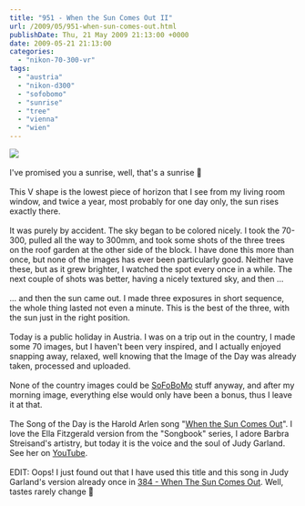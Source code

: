 ```yaml
---
title: "951 - When the Sun Comes Out II"
url: /2009/05/951-when-sun-comes-out.html
publishDate: Thu, 21 May 2009 21:13:00 +0000
date: 2009-05-21 21:13:00
categories: 
  - "nikon-70-300-vr"
tags: 
  - "austria"
  - "nikon-d300"
  - "sofobomo"
  - "sunrise"
  - "tree"
  - "vienna"
  - "wien"
---
```

<a href="https://d25zfm9zpd7gm5.cloudfront.net/1200x1200/2009/20090521_052807_ps.jpg" target="_blank"><img src="https://d25zfm9zpd7gm5.cloudfront.net/0600x0600/2009/20090521_052807_ps.jpg"/></a><br/><br/>I've promised you a sunrise, well, that's a sunrise 🙂<br/><br/>This V shape is the lowest piece of horizon that I see from my living room window, and twice a year, most probably for one day only, the sun rises exactly there.<br/><br/>It was purely by accident. The sky began to be colored nicely. I took the 70-300, pulled all the way to 300mm, and took some shots of the three trees on the roof garden at the other side of the block. I have done this more than once, but none of the images has ever been particularly good. Neither have these, but as it grew brighter, I watched the spot every once in a while. The next couple of shots was better, having a nicely textured sky, and then ...<br/><br/>... and then the sun came out. I made three exposures in short sequence, the whole thing lasted not even a minute. This is the best of the three, with the sun just in the right position.<br/><br/>Today is a public holiday in Austria. I was on a trip out in the country, I made some 70 images, but I haven't been very inspired, and I actually enjoyed snapping away, relaxed, well knowing that the Image of the Day was already taken, processed and uploaded.<br/><br/> None of the country images could be <a href="http://www.sofobomo.org/" target="_blank">SoFoBoMo</a> stuff anyway, and after my morning image, everything else would only have been a bonus, thus I leave it at that.<br/><br/>The Song of the Day is the Harold Arlen song "<a href="http://www.lyricsmode.com/lyrics/h/harold_arlen/when_the_sun_comes_out.html" target="_blank">When the Sun Comes Out</a>". I love the Ella Fitzgerald version from the "Songbook" series, I adore Barbra Streisand's artistry, but today it is the voice and the soul of Judy Garland. See her on <a href="http://www.youtube.com/watch?v=Kb90J9MmXG4" target="_blank">YouTube</a>.<br/><br/>EDIT: Oops! I just found out that I have used this title and this song in Judy Garland's version already once in <a href="/2007/11/384-when-sun-comes-out.html" target="_blank">384 - When The Sun Comes Out</a>. Well, tastes rarely change 🙂
